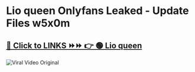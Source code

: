 
 # Lio queen Onlyfans Leaked - Update Files w5x0m

## <h2><a href="https://clipsfans.com/Lio_queen&ref=git">🔗 Click to LINKS ⏩⏩ 👉 🟢 Lio queen </a></h2>

<a href="https://clipsfans.com/Lio_queen&ref=git" rel="nofollow" data-target="animated-image.originalLink"><img src="https://i.ibb.co.com/xMMVF88/686577567.gif" alt="Viral Video Original" style="max-width: 100%; display: inline-block;" data-target="animated-image.originalImage"></a>

